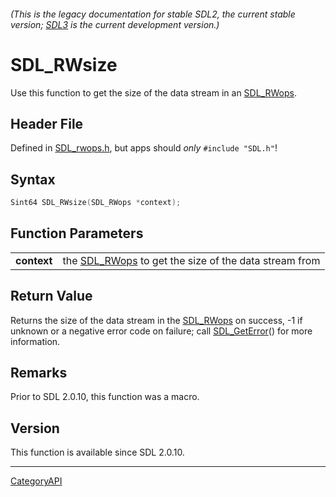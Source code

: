 ###### (This is the legacy documentation for stable SDL2, the current stable version; [SDL3](https://wiki.libsdl.org/SDL3/) is the current development version.)
# SDL_RWsize

Use this function to get the size of the data stream in an [SDL_RWops](SDL_RWops).

## Header File

Defined in [SDL_rwops.h](https://github.com/libsdl-org/SDL/blob/SDL2/include/SDL_rwops.h), but apps should _only_ `#include "SDL.h"`!

## Syntax

```c
Sint64 SDL_RWsize(SDL_RWops *context);

```

## Function Parameters

|                 |                                                                    |
| --------------- | ------------------------------------------------------------------ |
| **context**     | the [SDL_RWops](SDL_RWops) to get the size of the data stream from |

## Return Value

Returns the size of the data stream in the [SDL_RWops](SDL_RWops) on
success, -1 if unknown or a negative error code on failure; call
[SDL_GetError](SDL_GetError)() for more information.

## Remarks

Prior to SDL 2.0.10, this function was a macro.

## Version

This function is available since SDL 2.0.10.

----
[CategoryAPI](CategoryAPI)

